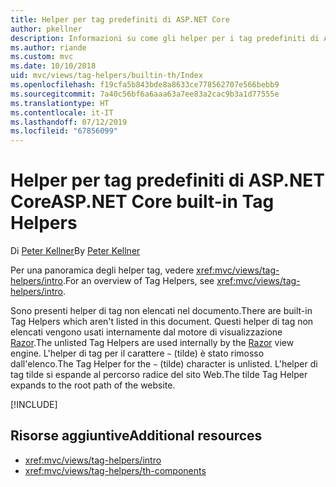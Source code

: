 ```yaml
---
title: Helper per tag predefiniti di ASP.NET Core
author: pkellner
description: Informazioni su come gli helper per i tag predefiniti di ASP.NET Core sono utili per incrementare la produttività.
ms.author: riande
ms.custom: mvc
ms.date: 10/10/2018
uid: mvc/views/tag-helpers/builtin-th/Index
ms.openlocfilehash: f19cfa5b843bde8a8633ce778562707e566bebb9
ms.sourcegitcommit: 7a40c56bf6a6aaa63a7ee83a2cac9b3a1d77555e
ms.translationtype: HT
ms.contentlocale: it-IT
ms.lasthandoff: 07/12/2019
ms.locfileid: "67856099"
---
```

# <a name="aspnet-core-built-in-tag-helpers"></a><span data-ttu-id="34eef-103">Helper per tag predefiniti di ASP.NET Core</span><span class="sxs-lookup"><span data-stu-id="34eef-103">ASP.NET Core built-in Tag Helpers</span></span>

<span data-ttu-id="34eef-104">Di [Peter Kellner](https://peterkellner.net)</span><span class="sxs-lookup"><span data-stu-id="34eef-104">By [Peter Kellner](https://peterkellner.net)</span></span>

<span data-ttu-id="34eef-105">Per una panoramica degli helper tag, vedere <xref:mvc/views/tag-helpers/intro>.</span><span class="sxs-lookup"><span data-stu-id="34eef-105">For an overview of Tag Helpers, see <xref:mvc/views/tag-helpers/intro>.</span></span>

<span data-ttu-id="34eef-106">Sono presenti helper di tag non elencati nel documento.</span><span class="sxs-lookup"><span data-stu-id="34eef-106">There are built-in Tag Helpers which aren't listed in this document.</span></span> <span data-ttu-id="34eef-107">Questi helper di tag non elencati vengono usati internamente dal motore di visualizzazione [Razor](xref:mvc/views/razor).</span><span class="sxs-lookup"><span data-stu-id="34eef-107">The unlisted Tag Helpers are used internally by the [Razor](xref:mvc/views/razor) view engine.</span></span> <span data-ttu-id="34eef-108">L'helper di tag per il carattere `~` (tilde) è stato rimosso dall'elenco.</span><span class="sxs-lookup"><span data-stu-id="34eef-108">The Tag Helper for the `~` (tilde) character is unlisted.</span></span> <span data-ttu-id="34eef-109">L'helper di tag tilde si espande al percorso radice del sito Web.</span><span class="sxs-lookup"><span data-stu-id="34eef-109">The tilde Tag Helper expands to the root path of the website.</span></span>

[!INCLUDE[](~/includes/built-in-TH.md)]

## <a name="additional-resources"></a><span data-ttu-id="34eef-110">Risorse aggiuntive</span><span class="sxs-lookup"><span data-stu-id="34eef-110">Additional resources</span></span>

* <xref:mvc/views/tag-helpers/intro>
* <xref:mvc/views/tag-helpers/th-components>
